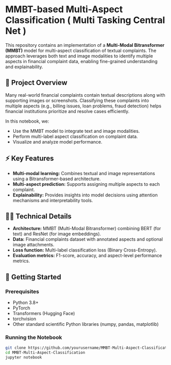 # MMBT-based Multi-Aspect Classification ( Multi Tasking Central Net )

This repository contains an implementation of a **Multi-Modal Bitransformer (MMBT)** model for multi-aspect classification of textual complaints. The approach leverages both text and image modalities to identify multiple aspects in financial complaint data, enabling fine-grained understanding and explainability.

## 📄 Project Overview

Many real-world financial complaints contain textual descriptions along with supporting images or screenshots. Classifying these complaints into multiple aspects (e.g., billing issues, loan problems, fraud detection) helps financial institutions prioritize and resolve cases efficiently.

In this notebook, we:

- Use the MMBT model to integrate text and image modalities.
- Perform multi-label aspect classification on complaint data.
- Visualize and analyze model performance.

## ⚡ Key Features

- **Multi-modal learning:** Combines textual and image representations using a Bitransformer-based architecture.
- **Multi-aspect prediction:** Supports assigning multiple aspects to each complaint.
- **Explainability:** Provides insights into model decisions using attention mechanisms and interpretability tools.

## 🧑‍💻 Technical Details

- **Architecture:** MMBT (Multi-Modal Bitransformer) combining BERT (for text) and ResNet (for image embeddings).
- **Data:** Financial complaints dataset with annotated aspects and optional image attachments.
- **Loss function:** Multi-label classification loss (Binary Cross-Entropy).
- **Evaluation metrics:** F1-score, accuracy, and aspect-level performance metrics.

## 🚀 Getting Started

### Prerequisites

- Python 3.8+
- PyTorch
- Transformers (Hugging Face)
- torchvision
- Other standard scientific Python libraries (numpy, pandas, matplotlib)

### Running the Notebook

```bash
git clone https://github.com/yourusername/MMBT-Multi-Aspect-Classification.git
cd MMBT-Multi-Aspect-Classification
jupyter notebook
